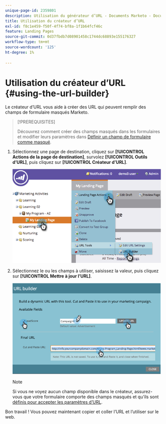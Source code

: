 ```yaml
---
unique-page-id: 2359801
description: Utilisation du générateur d’URL - Documents Marketo - Documentation du produit
title: Utilisation du créateur d’URL
exl-id: f8c1e459-f50f-4f74-bf8a-1f1b64fcf46c
feature: Landing Pages
source-git-commit: 0d37fbdb7d08901458c1744dc68893e155176327
workflow-type: tm+mt
source-wordcount: '125'
ht-degree: 1%

---
```


# Utilisation du créateur d’URL {#using-the-url-builder}

Le créateur d’URL vous aide à créer des URL qui peuvent remplir des champs de formulaire masqués Marketo.

>[!PREREQUISITES]
>
>Découvrez comment créer des champs masqués dans les formulaires et modifier leurs paramètres dans [Définir un champ de formulaire comme masqué](/help/marketo/product-docs/demand-generation/forms/form-fields/set-a-form-field-as-hidden.md).

1. Sélectionnez une page de destination, cliquez sur **[!UICONTROL Actions de la page de destination]**, survolez **[!UICONTROL Outils d’URL]**, puis cliquez sur **[!UICONTROL Créateur d’URL]**.

   ![](assets/image2014-9-18-13-3a5-3a19.png)

1. Sélectionnez le ou les champs à utiliser, saisissez la valeur, puis cliquez sur **[!UICONTROL Mettre à jour l’URL]**.

   ![](assets/image2014-9-18-13-3a5-3a28.png)

   >[!NOTE]
   >
   >Si vous ne voyez aucun champ disponible dans le créateur, assurez-vous que votre formulaire comporte des champs masqués et qu’ils sont [définis pour accepter les paramètres d’URL](/help/marketo/product-docs/demand-generation/forms/form-fields/set-a-hidden-form-field-value.md#url-parameter).

Bon travail ! Vous pouvez maintenant copier et coller l’URL et l’utiliser sur le web.
